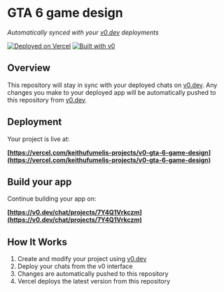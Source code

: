 # GTA 6 game design

*Automatically synced with your [v0.dev](https://v0.dev) deployments*

[![Deployed on Vercel](https://img.shields.io/badge/Deployed%20on-Vercel-black?style=for-the-badge&logo=vercel)](https://vercel.com/keithufumelis-projects/v0-gta-6-game-design)
[![Built with v0](https://img.shields.io/badge/Built%20with-v0.dev-black?style=for-the-badge)](https://v0.dev/chat/projects/7Y4Q1Vrkczm)

## Overview

This repository will stay in sync with your deployed chats on [v0.dev](https://v0.dev).
Any changes you make to your deployed app will be automatically pushed to this repository from [v0.dev](https://v0.dev).

## Deployment

Your project is live at:

**[https://vercel.com/keithufumelis-projects/v0-gta-6-game-design](https://vercel.com/keithufumelis-projects/v0-gta-6-game-design)**

## Build your app

Continue building your app on:

**[https://v0.dev/chat/projects/7Y4Q1Vrkczm](https://v0.dev/chat/projects/7Y4Q1Vrkczm)**

## How It Works

1. Create and modify your project using [v0.dev](https://v0.dev)
2. Deploy your chats from the v0 interface
3. Changes are automatically pushed to this repository
4. Vercel deploys the latest version from this repository
